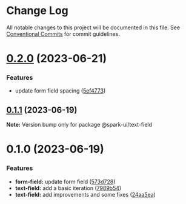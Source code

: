# Change Log

All notable changes to this project will be documented in this file.
See [Conventional Commits](https://conventionalcommits.org) for commit guidelines.

# [0.2.0](https://github.com/adevinta/spark/compare/@spark-ui/text-field@0.1.1...@spark-ui/text-field@0.2.0) (2023-06-21)

### Features

- update form field spacing ([5ef4773](https://github.com/adevinta/spark/commit/5ef4773c27867d83bd6b21ba1f1d2589ca773065))

## [0.1.1](https://github.com/adevinta/spark/compare/@spark-ui/text-field@0.1.0...@spark-ui/text-field@0.1.1) (2023-06-19)

**Note:** Version bump only for package @spark-ui/text-field

# 0.1.0 (2023-06-19)

### Features

- **form-field:** update form field ([573d728](https://github.com/adevinta/spark/commit/573d7284b8a828fc58cc5de442bf143f8b1f9036))
- **text-field:** add a basic iteration ([7989b54](https://github.com/adevinta/spark/commit/7989b54b2b16efbd42d96420c37b73e263e64360))
- **text-field:** add improvements and some fixes ([24aa5ea](https://github.com/adevinta/spark/commit/24aa5eac34931c98179ad0117fcd53255d4ac2ec))
